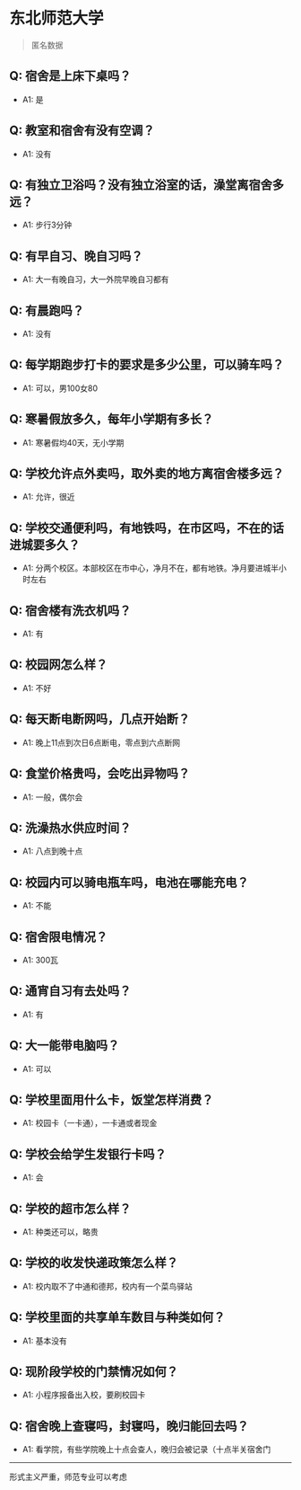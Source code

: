 # 东北师范大学
> 匿名数据
## Q: 宿舍是上床下桌吗？
- A1: 是
## Q: 教室和宿舍有没有空调？
- A1: 没有
## Q: 有独立卫浴吗？没有独立浴室的话，澡堂离宿舍多远？
- A1: 步行3分钟
## Q: 有早自习、晚自习吗？
- A1: 大一有晚自习，大一外院早晚自习都有
## Q: 有晨跑吗？
- A1: 没有
## Q: 每学期跑步打卡的要求是多少公里，可以骑车吗？
- A1: 可以，男100女80
## Q: 寒暑假放多久，每年小学期有多长？
- A1: 寒暑假均40天，无小学期
## Q: 学校允许点外卖吗，取外卖的地方离宿舍楼多远？
- A1: 允许，很近
## Q: 学校交通便利吗，有地铁吗，在市区吗，不在的话进城要多久？
- A1: 分两个校区。本部校区在市中心，净月不在，都有地铁。净月要进城半小时左右
## Q: 宿舍楼有洗衣机吗？
- A1: 有
## Q: 校园网怎么样？
- A1: 不好
## Q: 每天断电断网吗，几点开始断？
- A1: 晚上11点到次日6点断电，零点到六点断网
## Q: 食堂价格贵吗，会吃出异物吗？
- A1: 一般，偶尔会
## Q: 洗澡热水供应时间？
- A1: 八点到晚十点
## Q: 校园内可以骑电瓶车吗，电池在哪能充电？
- A1: 不能
## Q: 宿舍限电情况？
- A1: 300瓦
## Q: 通宵自习有去处吗？
- A1: 有
## Q: 大一能带电脑吗？
- A1: 可以
## Q: 学校里面用什么卡，饭堂怎样消费？
- A1: 校园卡（一卡通），一卡通或者现金
## Q: 学校会给学生发银行卡吗？
- A1: 会
## Q: 学校的超市怎么样？
- A1: 种类还可以，略贵
## Q: 学校的收发快递政策怎么样？
- A1: 校内取不了中通和德邦，校内有一个菜鸟驿站
## Q: 学校里面的共享单车数目与种类如何？
- A1: 基本没有
## Q: 现阶段学校的门禁情况如何？
- A1: 小程序报备出入校，要刷校园卡
## Q: 宿舍晚上查寝吗，封寝吗，晚归能回去吗？
- A1: 看学院，有些学院晚上十点会查人，晚归会被记录（十点半关宿舍门
***
形式主义严重，师范专业可以考虑